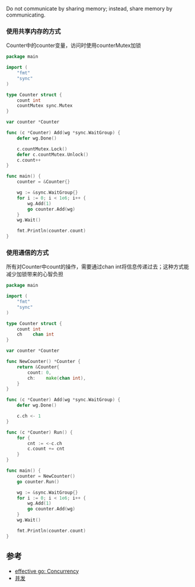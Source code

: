 Do not communicate by sharing memory; instead, share memory by communicating.

### 使用共享内存的方式

Counter中的counter变量，访问时使用counterMutex加锁

```go
package main

import (
	"fmt"
	"sync"
)

type Counter struct {
	count int
	countMutex sync.Mutex
}

var counter *Counter

func (c *Counter) Add(wg *sync.WaitGroup) {
	defer wg.Done()

	c.countMutex.Lock()
	defer c.countMutex.Unlock()
	c.count++
}

func main() {
	counter = &Counter{}

	wg := &sync.WaitGroup{}
	for i := 0; i < 1e6; i++ {
		wg.Add(1)
		go counter.Add(wg)
	}
	wg.Wait()

	fmt.Println(counter.count)
}
```

### 使用通信的方式

所有对Counter中count的操作，需要通过chan int将信息传递过去；这种方式能减少加锁带来的心智负担

```go
package main

import (
	"fmt"
	"sync"
)

type Counter struct {
	count int
	ch    chan int
}

var counter *Counter

func NewCounter() *Counter {
	return &Counter{
		count: 0,
		ch:    make(chan int),
	}
}

func (c *Counter) Add(wg *sync.WaitGroup) {
	defer wg.Done()

	c.ch <- 1
}

func (c *Counter) Run() {
	for {
		cnt := <-c.ch
		c.count += cnt
	}
}

func main() {
	counter = NewCounter()
	go counter.Run()

	wg := &sync.WaitGroup{}
	for i := 0; i < 1e6; i++ {
		wg.Add(1)
		go counter.Add(wg)
	}
	wg.Wait()

	fmt.Println(counter.count)
}
```

## 参考

- [effective go: Concurrency](https://golang.org/doc/effective_go#concurrency)
- [并发](https://www.kancloud.cn/kancloud/effective/72213)
